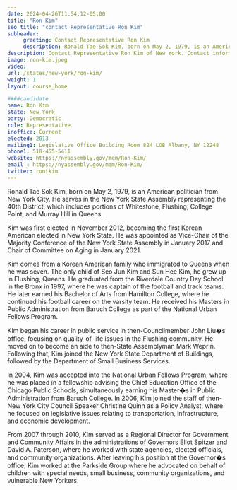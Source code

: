 ```yaml
---
date: 2024-04-26T11:54:12-05:00
title: "Ron Kim"
seo_title: "contact Representative Ron Kim"
subheader:
     greeting: Contact Representative Ron Kim
     description: Ronald Tae Sok Kim, born on May 2, 1979, is an American politician from New York City. He serves in the New York State Assembly representing the 40th District, which includes portions of Whitestone, Flushing, College Point, and Murray Hill in Queens.
description: Contact Representative Ron Kim of New York. Contact information for Ron Kim includes email address, phone number, and mailing address.
image: ron-kim.jpeg
video:
url: /states/new-york/ron-kim/
weight: 1
layout: course_home

####candidate
name: Ron Kim
state: New York
party: Democratic
role: Representative
inoffice: Current
elected: 2013
mailing1: Legislative Office Building Room 824 LOB Albany, NY 12248
phone1: 518-455-5411
website: https://nyassembly.gov/mem/Ron-Kim/
email : https://nyassembly.gov/mem/Ron-Kim/
twitter: rontkim
---
```

Ronald Tae Sok Kim, born on May 2, 1979, is an American politician from New York City. He serves in the New York State Assembly representing the 40th District, which includes portions of Whitestone, Flushing, College Point, and Murray Hill in Queens.

Kim was first elected in November 2012, becoming the first Korean American elected in New York State. He was appointed as Vice-Chair of the Majority Conference of the New York State Assembly in January 2017 and Chair of Committee on Aging in January 2021.

Kim comes from a Korean American family who immigrated to Queens when he was seven. The only child of Seo Jun Kim and Sun Hee Kim, he grew up in Flushing, Queens. He graduated from the Riverdale Country Day School in the Bronx in 1997, where he was captain of the football and track teams. He later earned his Bachelor of Arts from Hamilton College, where he continued his football career on the varsity team. He received his Masters in Public Administration from Baruch College as part of the National Urban Fellows Program.

Kim began his career in public service in then-Councilmember John Liu�s office, focusing on quality-of-life issues in the Flushing community. He moved on to become an aide to then-State Assemblyman Mark Weprin. Following that, Kim joined the New York State Department of Buildings, followed by the Department of Small Business Services.

In 2004, Kim was accepted into the National Urban Fellows Program, where he was placed in a fellowship advising the Chief Education Office of the Chicago Public Schools, simultaneously earning his Master�s in Public Administration from Baruch College. In 2006, Kim joined the staff of then-New York City Council Speaker Christine Quinn as a Policy Analyst, where he focused on legislative issues relating to transportation, infrastructure, and economic development.

From 2007 through 2010, Kim served as a Regional Director for Government and Community Affairs in the administrations of Governors Eliot Spitzer and David A. Paterson, where he worked with state agencies, elected officials, and community organizations. After leaving his position at the Governor�s office, Kim worked at the Parkside Group where he advocated on behalf of children with special needs, small business, community organizations, and vulnerable New Yorkers.
